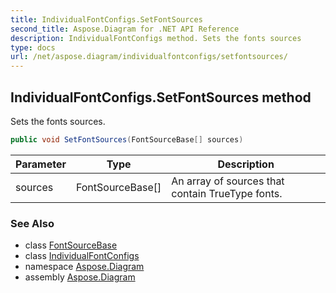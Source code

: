 ```yaml
---
title: IndividualFontConfigs.SetFontSources
second_title: Aspose.Diagram for .NET API Reference
description: IndividualFontConfigs method. Sets the fonts sources
type: docs
url: /net/aspose.diagram/individualfontconfigs/setfontsources/
---
```

## IndividualFontConfigs.SetFontSources method

Sets the fonts sources.

```csharp
public void SetFontSources(FontSourceBase[] sources)
```

| Parameter | Type | Description |
| --- | --- | --- |
| sources | FontSourceBase[] | An array of sources that contain TrueType fonts. |

### See Also

* class [FontSourceBase](../../fontsourcebase/)
* class [IndividualFontConfigs](../)
* namespace [Aspose.Diagram](../../individualfontconfigs/)
* assembly [Aspose.Diagram](../../../)


